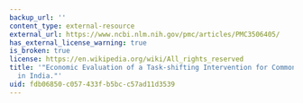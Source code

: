 ```yaml
---
backup_url: ''
content_type: external-resource
external_url: https://www.ncbi.nlm.nih.gov/pmc/articles/PMC3506405/
has_external_license_warning: true
is_broken: true
license: https://en.wikipedia.org/wiki/All_rights_reserved
title: '"Economic Evaluation of a Task-shifting Intervention for Common Mental Disorders
  in India."'
uid: fdb06850-c057-433f-b5bc-c57ad11d3539
---
```

